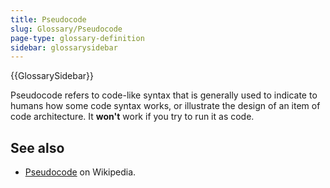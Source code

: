 ```yaml
---
title: Pseudocode
slug: Glossary/Pseudocode
page-type: glossary-definition
sidebar: glossarysidebar
---
```


{{GlossarySidebar}}

Pseudocode refers to code-like syntax that is generally used to indicate to humans how some code syntax works, or illustrate the design of an item of code architecture. It **won't** work if you try to run it as code.

## See also

- [Pseudocode](https://en.wikipedia.org/wiki/Pseudocode) on Wikipedia.
